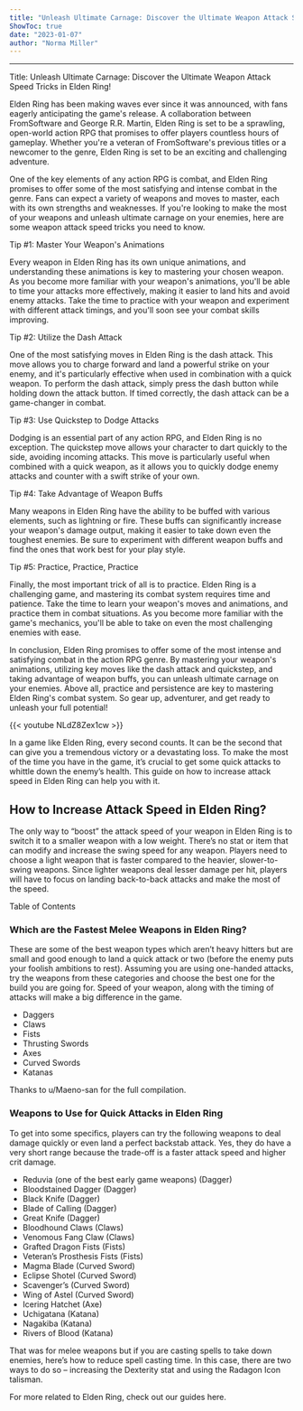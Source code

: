 ```yaml
---
title: "Unleash Ultimate Carnage: Discover the Ultimate Weapon Attack Speed Tricks in Elden Ring!"
ShowToc: true 
date: "2023-01-07"
author: "Norma Miller"
---
```

*****
Title: Unleash Ultimate Carnage: Discover the Ultimate Weapon Attack Speed Tricks in Elden Ring!

Elden Ring has been making waves ever since it was announced, with fans eagerly anticipating the game's release. A collaboration between FromSoftware and George R.R. Martin, Elden Ring is set to be a sprawling, open-world action RPG that promises to offer players countless hours of gameplay. Whether you're a veteran of FromSoftware's previous titles or a newcomer to the genre, Elden Ring is set to be an exciting and challenging adventure.

One of the key elements of any action RPG is combat, and Elden Ring promises to offer some of the most satisfying and intense combat in the genre. Fans can expect a variety of weapons and moves to master, each with its own strengths and weaknesses. If you're looking to make the most of your weapons and unleash ultimate carnage on your enemies, here are some weapon attack speed tricks you need to know.

Tip #1: Master Your Weapon's Animations

Every weapon in Elden Ring has its own unique animations, and understanding these animations is key to mastering your chosen weapon. As you become more familiar with your weapon's animations, you'll be able to time your attacks more effectively, making it easier to land hits and avoid enemy attacks. Take the time to practice with your weapon and experiment with different attack timings, and you'll soon see your combat skills improving.

Tip #2: Utilize the Dash Attack

One of the most satisfying moves in Elden Ring is the dash attack. This move allows you to charge forward and land a powerful strike on your enemy, and it's particularly effective when used in combination with a quick weapon. To perform the dash attack, simply press the dash button while holding down the attack button. If timed correctly, the dash attack can be a game-changer in combat.

Tip #3: Use Quickstep to Dodge Attacks

Dodging is an essential part of any action RPG, and Elden Ring is no exception. The quickstep move allows your character to dart quickly to the side, avoiding incoming attacks. This move is particularly useful when combined with a quick weapon, as it allows you to quickly dodge enemy attacks and counter with a swift strike of your own.

Tip #4: Take Advantage of Weapon Buffs

Many weapons in Elden Ring have the ability to be buffed with various elements, such as lightning or fire. These buffs can significantly increase your weapon's damage output, making it easier to take down even the toughest enemies. Be sure to experiment with different weapon buffs and find the ones that work best for your play style.

Tip #5: Practice, Practice, Practice

Finally, the most important trick of all is to practice. Elden Ring is a challenging game, and mastering its combat system requires time and patience. Take the time to learn your weapon's moves and animations, and practice them in combat situations. As you become more familiar with the game's mechanics, you'll be able to take on even the most challenging enemies with ease.

In conclusion, Elden Ring promises to offer some of the most intense and satisfying combat in the action RPG genre. By mastering your weapon's animations, utilizing key moves like the dash attack and quickstep, and taking advantage of weapon buffs, you can unleash ultimate carnage on your enemies. Above all, practice and persistence are key to mastering Elden Ring's combat system. So gear up, adventurer, and get ready to unleash your full potential!

{{< youtube NLdZ8Zex1cw >}} 



In a game like Elden Ring, every second counts. It can be the second that can give you a tremendous victory or a devastating loss. To make the most of the time you have in the game, it’s crucial to get some quick attacks to whittle down the enemy’s health. This guide on how to increase attack speed in Elden Ring can help you with it.
 
## How to Increase Attack Speed in Elden Ring?
 
The only way to “boost” the attack speed of your weapon in Elden Ring is to switch it to a smaller weapon with a low weight. There’s no stat or item that can modify and increase the swing speed for any weapon. Players need to choose a light weapon that is faster compared to the heavier, slower-to-swing weapons. Since lighter weapons deal lesser damage per hit, players will have to focus on landing back-to-back attacks and make the most of the speed.
 
Table of Contents
 
### Which are the Fastest Melee Weapons in Elden Ring?
 
These are some of the best weapon types which aren’t heavy hitters but are small and good enough to land a quick attack or two (before the enemy puts your foolish ambitions to rest). Assuming you are using one-handed attacks, try the weapons from these categories and choose the best one for the build you are going for. Speed of your weapon, along with the timing of attacks will make a big difference in the game.
 

 
- Daggers
 - Claws
 - Fists
 - Thrusting Swords
 - Axes
 - Curved Swords
 - Katanas

 
Thanks to u/Maeno-san for the full compilation. 
 
### Weapons to Use for Quick Attacks in Elden Ring
 
To get into some specifics, players can try the following weapons to deal damage quickly or even land a perfect backstab attack. Yes, they do have a very short range because the trade-off is a faster attack speed and higher crit damage.
 
- Reduvia (one of the best early game weapons) (Dagger)
 - Bloodstained Dagger (Dagger)
 - Black Knife (Dagger)
 - Blade of Calling (Dagger)
 - Great Knife (Dagger)
 - Bloodhound Claws (Claws)
 - Venomous Fang Claw (Claws)
 - Grafted Dragon Fists (Fists)
 - Veteran’s Prosthesis Fists (Fists)
 - Magma Blade (Curved Sword)
 - Eclipse Shotel (Curved Sword)
 - Scavenger’s (Curved Sword)
 - Wing of Astel (Curved Sword)
 - Icering Hatchet (Axe)
 - Uchigatana (Katana)
 - Nagakiba (Katana)
 - Rivers of Blood (Katana)

 
That was for melee weapons but if you are casting spells to take down enemies, here’s how to reduce spell casting time. In this case, there are two ways to do so – increasing the Dexterity stat and using the Radagon Icon talisman.
 
For more related to Elden Ring, check out our guides here.




